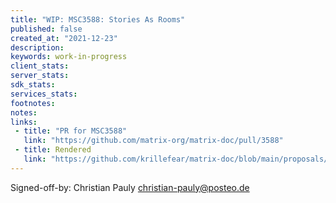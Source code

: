 ```yaml
---
title: "WIP: MSC3588: Stories As Rooms"
published: false
created_at: "2021-12-23"
description:
keywords: work-in-progress
client_stats:
server_stats:
sdk_stats:
services_stats:
footnotes:
notes:
links:
 - title: "PR for MSC3588"
   link: "https://github.com/matrix-org/matrix-doc/pull/3588"
 - title: Rendered
   link: "https://github.com/krillefear/matrix-doc/blob/main/proposals/3588-stories-as-rooms.md"
---
```


Signed-off-by: Christian Pauly christian-pauly@posteo.de
